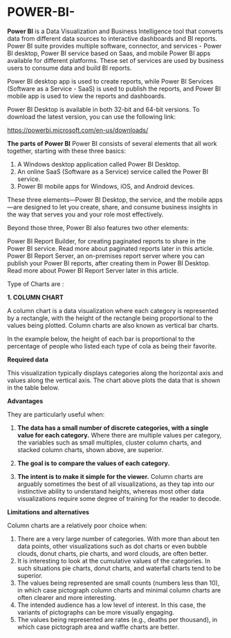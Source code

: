 # POWER-BI-

**Power BI** is a Data Visualization and Business Intelligence tool that converts data from different data sources to interactive dashboards and BI reports. Power BI suite provides multiple software, connector, and services - Power BI desktop, Power BI service based on Saas, and mobile Power BI apps available for different platforms. These set of services are used by business users to consume data and build BI reports.

Power BI desktop app is used to create reports, while Power BI Services (Software as a Service - SaaS) is used to publish the reports, and Power BI mobile app is used to view the reports and dashboards.

Power BI Desktop is available in both 32-bit and 64-bit versions. To download the latest version, you can use the following link:

https://powerbi.microsoft.com/en-us/downloads/

**The parts of Power BI**
Power BI consists of several elements that all work together, starting with these three basics:

1. A Windows desktop application called Power BI Desktop.
2. An online SaaS (Software as a Service) service called the Power BI service.
3. Power BI mobile apps for Windows, iOS, and Android devices.

These three elements—Power BI Desktop, the service, and the mobile apps—are designed to let you create, share, and consume business insights in the way that serves you and your role most effectively.

Beyond those three, Power BI also features two other elements:

Power BI Report Builder, for creating paginated reports to share in the Power BI service. Read more about paginated reports later in this article.
Power BI Report Server, an on-premises report server where you can publish your Power BI reports, after creating them in Power BI Desktop. Read more about Power BI Report Server later in this article.

Type of Charts are :

**1. COLUMN CHART**

A column chart is a data visualization where each category is represented by a rectangle, with the height of the rectangle being proportional to the values being plotted. Column charts are also known as vertical bar charts.

In the example below, the height of each bar is proportional to the percentage of people who listed each type of cola as being their favorite.

**Required data**

This visualization typically displays categories along the horizontal axis and values along the vertical axis. The chart above plots the data that is shown in the table below.

**Advantages**

They are particularly useful when:

1. **The data has a small number of discrete categories, with a single value for each category.** Where there are multiple values per category, the variables such as small multiples, cluster column charts, and stacked column charts, shown above, are superior.

2. **The goal is to compare the values of each category.**

3. **The intent is to make it simple for the viewer.** Column charts are arguably sometimes the best of all visualizations, as they tap into our instinctive ability to understand heights, whereas most other data visualizations require some degree of training for the reader to decode.

**Limitations and alternatives**

Column charts are a relatively poor choice when:
1. There are a very large number of categories. With more than about ten data points, other visualizations such as dot charts or even bubble clouds, donut charts, pie charts, and word clouds, are often better.
2. It is interesting to look at the cumulative values of the categories. In such situations pie charts, donut charts, and waterfall charts tend to be superior.
3. The values being represented are small counts (numbers less than 10), in which case pictograph column charts and minimal column charts are often clearer and more interesting.
4. The intended audience has a low level of interest. In this case, the variants of pictographs can be more visually engaging.
5. The values being represented are rates (e.g., deaths per thousand), in which case pictograph area and waffle charts are better.
